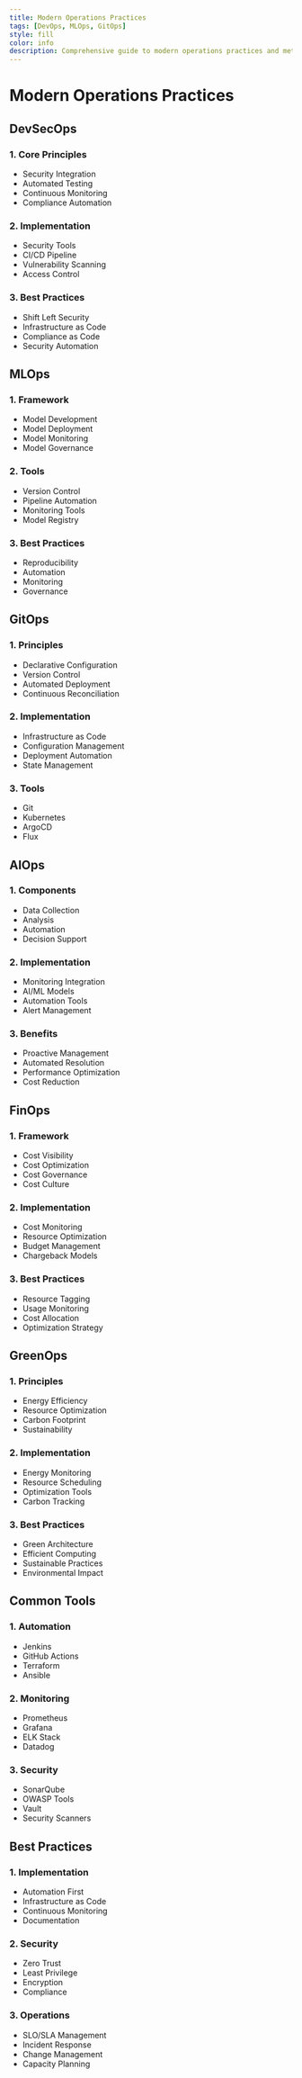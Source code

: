 ```yaml
---
title: Modern Operations Practices
tags: [DevOps, MLOps, GitOps]
style: fill
color: info
description: Comprehensive guide to modern operations practices and methodologies
---
```


# Modern Operations Practices

## DevSecOps

### 1. Core Principles
- Security Integration
- Automated Testing
- Continuous Monitoring
- Compliance Automation

### 2. Implementation
- Security Tools
- CI/CD Pipeline
- Vulnerability Scanning
- Access Control

### 3. Best Practices
- Shift Left Security
- Infrastructure as Code
- Compliance as Code
- Security Automation

## MLOps

### 1. Framework
- Model Development
- Model Deployment
- Model Monitoring
- Model Governance

### 2. Tools
- Version Control
- Pipeline Automation
- Monitoring Tools
- Model Registry

### 3. Best Practices
- Reproducibility
- Automation
- Monitoring
- Governance

## GitOps

### 1. Principles
- Declarative Configuration
- Version Control
- Automated Deployment
- Continuous Reconciliation

### 2. Implementation
- Infrastructure as Code
- Configuration Management
- Deployment Automation
- State Management

### 3. Tools
- Git
- Kubernetes
- ArgoCD
- Flux

## AIOps

### 1. Components
- Data Collection
- Analysis
- Automation
- Decision Support

### 2. Implementation
- Monitoring Integration
- AI/ML Models
- Automation Tools
- Alert Management

### 3. Benefits
- Proactive Management
- Automated Resolution
- Performance Optimization
- Cost Reduction

## FinOps

### 1. Framework
- Cost Visibility
- Cost Optimization
- Cost Governance
- Cost Culture

### 2. Implementation
- Cost Monitoring
- Resource Optimization
- Budget Management
- Chargeback Models

### 3. Best Practices
- Resource Tagging
- Usage Monitoring
- Cost Allocation
- Optimization Strategy

## GreenOps

### 1. Principles
- Energy Efficiency
- Resource Optimization
- Carbon Footprint
- Sustainability

### 2. Implementation
- Energy Monitoring
- Resource Scheduling
- Optimization Tools
- Carbon Tracking

### 3. Best Practices
- Green Architecture
- Efficient Computing
- Sustainable Practices
- Environmental Impact

## Common Tools

### 1. Automation
- Jenkins
- GitHub Actions
- Terraform
- Ansible

### 2. Monitoring
- Prometheus
- Grafana
- ELK Stack
- Datadog

### 3. Security
- SonarQube
- OWASP Tools
- Vault
- Security Scanners

## Best Practices

### 1. Implementation
- Automation First
- Infrastructure as Code
- Continuous Monitoring
- Documentation

### 2. Security
- Zero Trust
- Least Privilege
- Encryption
- Compliance

### 3. Operations
- SLO/SLA Management
- Incident Response
- Change Management
- Capacity Planning
